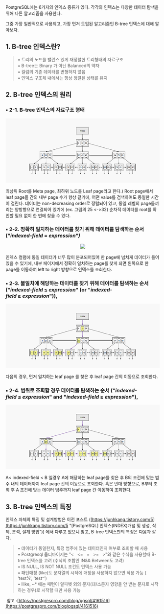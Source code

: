 PostgreSQL에는 6가지의 인덱스 종류가 있다. 각각의 인덱스는 다양한 데이터 탐색을 위해 다른 알고리즘을 사용한다.

그중 가장 일반적으로 사용되고, 가장 먼저 도입된 알고리즘인 B-tree 인덱스에 대해 알아보자.

## 1\. B-tree 인덱스란?

> ▪ 트리의 노드를 밸런스 있게 재정렬한 트리형태의 자료구조  
> ▪ B-tree는 Binary 가 아닌 Balanced의 약자  
> ▪ 컬럼의 기존 데이터를 변형하지 않음  
> ▪ 인덱스 구조체 내에서는 항상 정렬된 상태를 유지

## 2\. B-tree 인덱스의 원리

### ▪ 2-1. B-tree 인덱스의 자료구조 형태

<p align="center"><img src="./img/btree.png"/></p>

최상위 Root를 Meta page, 최하위 노드를 Leaf page라고 한다.) Root page에서 leaf page들 간의 내부 page 수가 항상 같기에, 어떤 value를 검색하여도 동일한 시간이 걸린다. 데이터는 non-decreasing order로 정렬되어 있고, 동일 레벨의 page들끼리는 양방향으로 연결되어 있기에 (ex. 그림의 25 <->32) 순차적 데이터를 root를 확인할 필요 없이 한 번에 찾을 수 있다.

### ▪ 2-2. 정확히 일치하는 데이터를 찾기 위해 데이터를 탐색하는 순서 ("_indexed-field_ = _expression")_

<p align="center"><img src="../img/btree2.png"/></p>

인덱스 컬럼에 동일 데이터가 너무 많이 분포되어있어 한 page에 넘치게 데이터가 들어있을 수 있기에, 내부 페이지에서 정확히 일치하는 page를 찾게 되면 왼쪽으로 한 page를 이동하여 left to right 방향으로 인덱스를 조회한다.

### ▪ 2-3. 불일치에 해당하는 데이터를 찾기 위해 데이터를 탐색하는 순서 ("_indexed-field_ ≤ _expression_" (or "_indexed-field_ ≥ _expression_")),

<p align="center"><img src="./img/btree3.png"/></p>

다음의 경우, 먼저 일치하는 leaf page 를 찾은 후 leaf page 간의 이동으로 조회한다.

### ▪ 2-4. 범위로 조회할 경우 데이터를 탐색하는 순서 ("_indexed-field_ ≤ _expression_" and "_indexed-field_ ≥ _expression_"),

<p align="center"><img src="./img/btree4.png"/></p>

A< indexed-field < B 일경우 A에 해당하는 leaf page를 찾은 후 B의 조건에 맞는 범주 내의 데이터까지 leaf page 간의 이동으로 조회한다. 혹은 반대 방향으로, B부터 조회 후 A 조건에 맞는 데이터 범주까지 leaf page 간 이동하여 조회한다.

## 3\. B-tree 인덱스의 특징

인덱스 자체의 특징 및 설계방법은 이전 포스트 ([https://junhkang.tistory.com/5](https://junhkang.tistory.com/5 "[PostgreSQL] 인덱스(INDEX)개념 및 생성, 삭제, 분석, 설계 방법")) 에서 다루고 있으니 참고, B-tree 인덱스만의 특징은 다음과 같다.

> ▪ 데이터가 동일한지, 특정 범주에 있는 데이터인지 여부로 조회할 때 사용  
> ▪ Postgresql 옵티마이저는 "<   <=   \=   \>=   \>"와 같은 수식을 사용할때 B-tree 인덱스를 고려 (수식의 조합인 IN&& Between도 고려)  
> ▪ IS NULL, IS NOT NULL 조건도 인덱스 사용 가능  
> ▪ 패턴매칭 (like)도 문자열의 시작에 매칭을 사용하지 않으면 적용 가능 ( ‘test%’, ‘test^’)  
> ▪ Ilike, ~\* 에는 패턴이 알파벳 외의 문자(대/소문자 영향을 안 받는 문자로 시작하는 경우)로 시작할 때만 사용 가능

 참고 :[https://postgrespro.com/blog/pgsql/4161516](https://postgrespro.com/blog/pgsql/4161516)